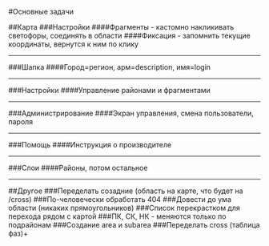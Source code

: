 #Основные задачи

##Карта
###Настройки
####Фрагменты - кастомно накликивать светофоры, соединять в области
####Фиксация - запомнить текущие координаты, вернутся к ним по клику
___
###Шапка
####Город=регион, арм=description, имя=login
___
###Настройки
####Управление районами и фрагментами
___
###Администрирование
####Экран управления, смена пользователи, пароля
___
###Помощь
####Инструкция о производителе
___
###Слои
####Районы, потом остальное
___
##Другое
###Переделать созадние (область на карте, что будет на /cross)
###По-человечески обработать 404
###Довести до ума области (никаких прямоугольников)
###Список перекрастком для перехода рядом с картой
###ПК, СК, НК - меняются только по подрайонам
###Создание area и subarea
###Переделать cross (таблица фаз)+

